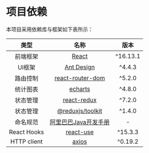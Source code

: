 # 项目依赖

本项目采用依赖库与框架如下表所示：

|   类型   |                             名称                             |   版本   |
| :------: | :----------------------------------------------------------: | :------: |
| 前端框架 |                [React](https://reactjs.org/)                 | ^16.13.1 |
|  UI框架  |          [Ant Design](https://ant.design/index-cn)           |  ^4.4.3   |
| 路由控制 | [react-router-dom](https://www.npmjs.com/package/react-router-dom) |  ^5.2.0  |
| 统计图表 |      [echarts](http://echarts.apache.org/zh/index.html)      |  ^4.8.0  |
| 状态管理 |                [react-redux](https://redux.js.org/)                |  ^7.2.0  |
| 状态管理 |                [@reduxjs/toolkit](https://redux.js.org/)                |  ^1.4.0 |
| 命名规范 |    [阿里巴巴Java开发手册](https://github.com/alibaba/p3c)    |    -     |
| React Hooks | [react-use](https://github.com/streamich/react-use)| ^15.3.3 |
| HTTP client |[axios](https://github.com/axios/axios)| ^0.19.2 |




